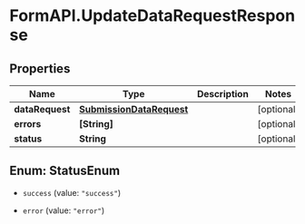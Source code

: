 # FormAPI.UpdateDataRequestResponse

## Properties
Name | Type | Description | Notes
------------ | ------------- | ------------- | -------------
**dataRequest** | [**SubmissionDataRequest**](SubmissionDataRequest.md) |  | [optional] 
**errors** | **[String]** |  | [optional] 
**status** | **String** |  | [optional] 


<a name="StatusEnum"></a>
## Enum: StatusEnum


* `success` (value: `"success"`)

* `error` (value: `"error"`)




